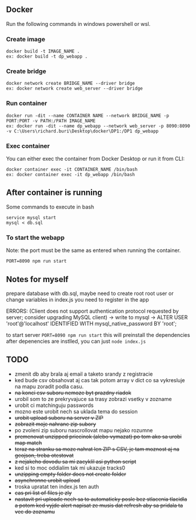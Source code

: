 ## Docker

Run the following commands in windows powershell or wsl.

### Create image

```
docker build -t IMAGE_NAME .
ex: docker build -t dp_webapp .
```

### Create bridge

```
docker network create BRIDGE_NAME --driver bridge
ex: docker network create web_server --driver bridge
```

### Run container

```
docker run -dit --name CONTAINER NAME --network BRIDGE_NAME -p PORT:PORT -v PATH:/PATH IMAGE_NAME
ex: docker run -dit --name dp_webapp --network web_server -p 8090:8090 -v C:\Users\richard.buri\Desktop\docker\DP1:/DP1 dp_webapp
```

### Exec container

You can either exec the container from Docker Desktop or run it from CLI:

```
docker container exec -it CONTAINER_NAME /bin/bash
ex: docker container exec -it dp_webapp /bin/bash
```

## After container is running

Some commands to execute in bash

```
service mysql start
mysql < db.sql   
```

### To start the webapp

Note: the port must be the same as entered when running the container.

```
PORT=8090 npm run start
```

## 



## Notes for myself

prepare database with db.sql, maybe need to create root root user or change variables in index.js
you need to register in the app

ERRORS:
(Client does not support authentication protocol requested by server; consider upgrading MySQL client) -> write to mysql -> ALTER USER 'root'@'localhost' IDENTIFIED WITH mysql_native_password BY 'root';

to start server `PORT=8090 npm run start` this will preinstall the dependencies
after depenencies are instlled, you can just `node index.js`

## TODO

- zmenit db aby brala aj email a taketo srandy z registracie
- ked bude csv obsahovat aj cas tak potom array v dict co sa vykresluje na mapu zoradit podla casu.
- ~~na konci csv suboru nemoze byt prazdny riadok~~
- urobil som to ze prekryvajuce sa trasy zobrazi vsetky v zozname
- urobit ci matchinguju passwords
- mozno este urobit nech sa uklada tema do session
- ~~urobit upload suboru na server v ZIP~~
- ~~zobrazit moje nahrane zip subory~~
- po zvoleni zip suboru nascrollovat mapu nejako rozumne
- ~~premenovat unzipped priecinok (alebo vymazat) po tom ako sa urobi map match~~
- ~~teraz na stranku sa moze nahrat len ZIP s CSV, je tam moznost aj na geojson, treba otestovat~~
- ~~z nejakeho dovodu sa mi zacyklil asi python script~~
- ked si to moc oddialim tak mi ukazuje tracks0
- ~~unzipping empty folder does not create folder~~
- ~~asynchronne urobit upload~~
- troska upratat ten index.js ten auth
- ~~cas pri list of files je zly~~
- ~~nastavit pri uploade nech sa to automaticky posle bez stlacenia tlacidla a potom ked vyjde alert napisat ze musis dat refresh aby sa pridala ta vec do zoznamu~~